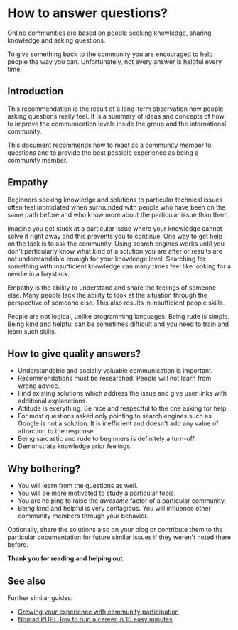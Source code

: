 # How to answer questions?

Online communities are based on people seeking knowledge, sharing knowledge and
asking questions.

To give something back to the community you are encouraged to help people the
way you can. Unfortunately, not every answer is helpful every time.

## Introduction

This recommendation is the result of a long-term observation how people asking
questions really feel. It is a summary of ideas and concepts of how to improve
the communication levels inside the group and the international community.

This document recommends how to react as a community member to questions and to
provide the best possible experience as being a community member.

## Empathy

Beginners seeking knowledge and solutions to particular technical issues often
feel intimidated when surrounded with people who have been on the same path
before and who know more about the particular issue than them.

Imagine you get stuck at a particular issue where your knowledge cannot solve it
right away and this prevents you to continue. One way to get help on the task is
to ask the community. Using search engines works until you don't particularly
know what kind of a solution you are after or results are not understandable
enough for your knowledge level. Searching for something with insufficient
knowledge can many times feel like looking for a needle in a haystack.

Empathy is the ability to understand and share the feelings of someone else.
Many people lack the ability to look at the situation through the perspective of
someone else. This also results in insufficient people skills.

People are not logical, unlike programming languages. Being rude is simple.
Being kind and helpful can be sometimes difficult and you need to train and
learn such skills.

## How to give quality answers?

* Understandable and socially valuable communication is important.
* Recommendations must be researched. People will not learn from wrong advice.
* Find existing solutions which address the issue and give user links with
  additional explanations.
* Attitude is everything. Be nice and respectful to the one asking for help.
* For most questions asked only pointing to search engines such as Google is not
  a solution. It is inefficient and doesn't add any value of attraction to the
  response.
* Being sarcastic and rude to beginners is definitely a turn-off.
* Demonstrate knowledge prior feelings.

## Why bothering?

* You will learn from the questions as well.
* You will be more motivated to study a particular topic.
* You are helping to raise the *awesome* factor of a particular community.
* Being kind and helpful is very contagious. You will influence other community
  members through your behavior.

Optionally, share the solutions also on your blog or contribute them to the
particular documentation for future similar issues if they weren't noted there
before.

**Thank you for reading and helping out.**

## See also

Further similar guides:

* [Growing your experience with community participation](https://mauricio.github.io/2014/12/03/growing-your-experience-with-community-participation.html)
* [Nomad PHP: How to ruin a career in 10 easy minutes](https://www.youtube.com/watch?v=T65G4RHzU10)
